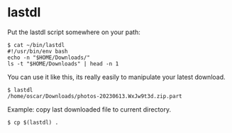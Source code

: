 # lastdl

Put the lastdl script somewhere on your path:


    $ cat ~/bin/lastdl
    #!/usr/bin/env bash
    echo -n "$HOME/Downloads/"
    ls -t "$HOME/Downloads" | head -n 1


You can use it like this, its really easily to manipulate your latest download.

    $ lastdl
    /home/oscar/Downloads/photos-20230613.WxJw9t3d.zip.part

Example: copy last downloaded file to current directory.

    $ cp $(lastdl) .
